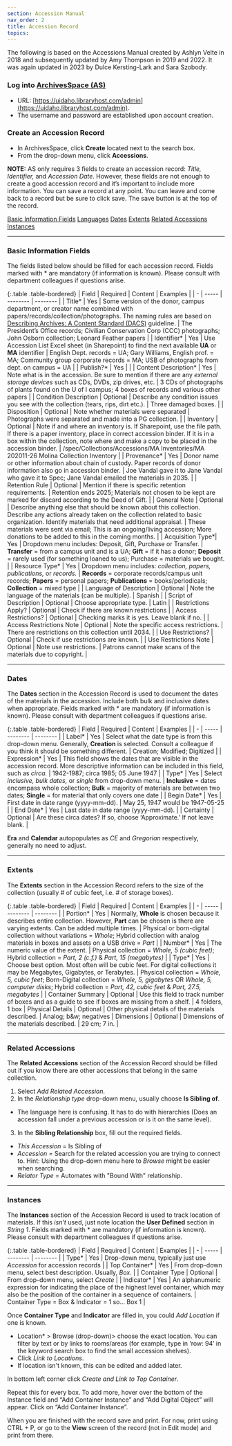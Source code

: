 ```yaml
---
section: Accession Manual
nav_order: 2
title: Accession Record
topics: 
---
```


The following is based on the Accessions Manual created by Ashlyn Velte in 2018 and subsequently updated by Amy Thompson in 2019 and 2022. It was again updated in 2023 by Dulce Kersting-Lark and Sara Szobody.

### Log into [ArchivesSpace (AS)](https://uidaho.libraryhost.com/admin)
- URL: [https://uidaho.libraryhost.com/admin](https://uidaho.libraryhost.com/admin).
- The username and password are established upon account creation.

### Create an Accession Record
- In ArchivesSpace, click **Create** located next to the search box.
- From the drop-down menu, click **Accessions**.

**NOTE:** AS only requires 3 fields to create an accession record: *Title, Identifier,* and *Accession Date*. However, these fields are not enough to create a good accession record and it’s important to include more information. You can save a record at any point. You can leave and come back to a record but be sure to click save. The save button is at the top of the record.

<div class="text-center mb-2">
    <a href="#{{ 'Basic Information Fields ' | slugify }}" class="btn btn-secondary my-2 mx-1">Basic Information Fields</a>
    <a href="#{{ 'Languages' | slugify }}" class="btn btn-secondary my-2 mx-1">Languages</a>
    <a href="#{{ 'Dates' | slugify }}" class="btn btn-secondary my-2 mx-1">Dates</a>
    <a href="#{{ 'Extents' | slugify }}" class="btn btn-secondary my-2 mx-1">Extents</a>
    <a href="#{{ 'Related Accessions' | slugify }}" class="btn btn-secondary my-2 mx-1">Related Accessions</a>
    <a href="#{{ 'Instances' | slugify }}" class="btn btn-secondary my-2 mx-1">Instances</a>
</div>

---
### Basic Information Fields

The fields listed below should be filled for each accession record. Fields marked with * are mandatory (if information is known). Please consult with department colleagues if questions arise.

{:.table .table-bordered}
| Field | Required | Content | Examples |
| - | ----- | -------- | -------- |
| Title* | Yes | Some version of the donor, campus department, or creator name combined with papers/records/collection/photographs. The naming rules are based on [Describing Archives: A Content Standard (DACS)](https://www2.archivists.org/groups/technical-subcommittee-on-describing-archives-a-content-standard-dacs/describing-archives-a-content-standard-dacs-second-) guideline. | The President’s Office records; Civilian Conservation Corp (CCC) photographs; John Osborn collection; Leonard Feather papers |
| Identifier* | Yes | Use Accession List Excel sheet (in Sharepoint) to find the next available **UA** or **MA** identifier | English Dept. records = UA; Gary Williams, English prof. = MA; Community group corporate records = MA; USB of photographs from dept. on campus = UA |
| Publish?* | Yes |  |
| Content Description* | Yes | Note what is in the accession. Be sure to mention if there are any *external storage devices* such as CDs, DVDs, zip drives, etc. | 3 CDs of photographs of plants found on the U of I campus; 4 boxes of records and various other papers |
| Condition Description | Optional | Describe any condition issues you see with the collection (tears, rips, dirt etc.). | Three damaged boxes. |
| Disposition | Optional | Note whether materials were separated | Photographs were separated and made into a PG collection. |
| Inventory | Optional | Note if and where an inventory is. If Sharepoint, use the file path. If there is a paper inventory, place in correct accession binder. If it is in a box within the collection, note where and make a copy to be placed in the accession binder. | /spec/Collections/Accessions/MA Inventories/MA 202011-26 Molina Collection Inventory |
| Provenance* | Yes | Donor name or other information about chain of custody. Paper records of donor information also go in accession binder. | Joe Vandal gave it to Jane Vandal who gave it to Spec; Jane Vandal emailed the materials in 2035. |
| Retention Rule | Optional | Mention if there is specific retention requirements. | Retention ends 2025; Materials not chosen to be kept are marked for discard according to the Deed of Gift. |
| General Note | Optional | Describe anything else that should be known about this collection. Describe any actions already taken on the collection related to basic organization. Identify materials that need additional appraisal. | These materials were sent via email; This is an ongoing/living accession; More donations to be added to this in the coming months. |
| Acquisition Type*| Yes | Dropdown menu includes: Deposit, Gift, Purchase or Transfer. | **Transfer** = from a campus unit and is a UA; **Gift** = if it has a donor; **Deposit** = rarely used (for something loaned to us); Purchase = materials we bought. |
| Resource Type* | Yes | Dropdown menu includes: *collection, papers, publications,* or *records.* | **Records** = corporate records/campus unit records; **Papers** = personal papers; **Publications** = books/periodicals; **Collection** = mixed type |
| Language of Description | Optional | Note the language of the materials (can be multiple). | Spanish |
| Script of Description  | Optional | Choose appropriate type. | Latin |
| Restrictions Apply? | Optional | Check if there are known restrictions |
| Access Restrictions? | Optional | Checking marks it is yes. Leave blank if no. |
| Access Restrictions Note | Optional | Note the specific access restrictions. | There are restrictions on this collection until 2034. |
| Use Restrictions? | Optional | Check if use restrictions are known. |
| Use Restrictions Note  | Optional | Note use restrictions. | Patrons cannot make scans of the materials due to copyright. |

---
### Dates

The **Dates** section in the Accession Record is used to document the dates of the materials in the accession. Include both bulk and inclusive dates when appropriate. Fields marked with * are mandatory (if information is known). Please consult with department colleagues if questions arise.

{:.table .table-bordered}
| Field | Required | Content | Examples |
| - | ----- | -------- | -------- |
| Label* | Yes | Select what the date type is from this drop-down menu. Generally, **Creation** is selected. Consult a colleague if you think it should be something different. | Creation; Modified; Digitized |
| Expression* | Yes | This field shows the dates that are visible in the accession record. More descriptive information can be included in this field, such as *circa.* | 1942-1987; circa 1985; 05 June 1947 |
| Type* | Yes | Select *inclusive, bulk dates,* or *single* from drop-down menu. | **Inclusive** = dates encompass whole collection; **Bulk** = majority of materials are between two dates; **Single** = for material that only covers one date |
| Begin Date* | Yes | First date in date range (yyyy-mm-dd). | May 25, 1947 would be 1947-05-25 |
| End Date* | Yes | Last date in date range (yyyy-mm-dd). |
| Certainty | Optional | Are these circa dates? If so, choose ‘Approximate.’ If not leave blank. |

**Era** and **Calendar** autopopulates as *CE* and *Gregorian* respectively, generally no need to adjust. 

---
### Extents

The **Extents** section in the Accession Record refers to the size of the collection (usually # of cubic feet, i.e. # of storage boxes).

{:.table .table-bordered}
| Field | Required | Content | Examples |
| - | ----- | -------- | -------- |
| Portion* | Yes | Normally, **Whole** is chosen because it describes entire collection. However, **Part** can be chosen is there are varying extents. Can be added multiple times. | Physical or born-digital collection without variations = *Whole*; Hybrid collection with analog materials in boxes and assets on a USB drive = *Part* |
| Number* | Yes | The numeric value of the extent. | Physical collection = *Whole, 5 (cubic feet)*; Hybrid collection = *Part, 2 (c.f.)* & *Part, 15 (megabytes)* |
| Type* | Yes | Choose best option. Most often will be cubic feet. For digital collections it may be Megabytes, Gigabytes, or Terabytes. | Physical collection = *Whole, 5, cubic feet*; Born-Digital collection = *Whole, 5, gigabytes* OR *Whole, 5, computer disks*; Hybrid collection = *Part, 42, cubic feet* & *Part, 27.5, megabytes* | 
| Container Summary | Optional | Use this field to track number of boxes and as a guide to see if boxes are missing from a shelf. | 4 folders, 1 box
| Physical Details | Optional | Other physical details of the materials described. | Analog; b&w; negatives
| Dimensions | Optional | Dimensions of the materials described. | 29 cm; 7 in. |

---
### Related Accessions

The **Related Accessions** section of the Accession Record should be filled out if you know there are other accessions that belong in the same collection.  

1. Select *Add Related Accession*. 
2. In the *Relationship type* drop-down menu, usually choose **Is Sibling of**.
- The language here is confusing. It has to do with hierarchies (Does an accession fall under a previous accession or is it on the same level).  
3. In the **Sibling Relationship** box, fill out the required fields.
- *This Accession* = Is Sibling of
- *Accession* = Search for the related accession you are trying to connect to. Hint: Using the drop-down menu here to *Browse* might be easier when searching.
- *Relator Type* = Automates with "Bound With" relationship.

---
### Instances

The **Instances** section of the Accession Record is used to track location of materials. If this *isn't* used, just note location the **User Defined** section in *String 1*. Fields marked with * are mandatory (if information is known). Please consult with department colleagues if questions arise.

{:.table .table-bordered}
| Field | Required | Content | Examples |
| - | ----- | -------- | -------- |
| Type* | Yes | Drop-down menu, typically just use *Accession* for accession records |
| Top Container* | Yes | From drop-down menu, select best description. Usually, *Box*. |
| Container Type | Optional | From drop-down menu, select *Create* |
| Indicator* | Yes | An alphanumeric expression for indicating the place of the highest level container, which may also be the position of the container in a sequence of containers. | Container Type = Box & Indicator = 1 so... Box 1 |

Once **Container Type** and **Indicator** are filled in, you could *Add Location* if one is known. 
- Location* > Browse (drop-down)> choose the exact location. You can filter by text or by links to rooms/areas (for example, type in ‘row: 94’ in the keyword search box to find the small accession shelves).
- Click *Link to Locations*.
- If location isn't known, this can be edited and added later. 

In bottom left corner click *Create and Link to Top Container*.

Repeat this for every box. To add more, hover over the bottom of the Instance field and “Add Container Instance” and “Add Digital Object” will appear. Click on “Add Container Instance”. 

When you are finished with the record save and print. For now, print using CTRL + P, or go to the **View** screen of the record (not in Edit mode) and print from there. 